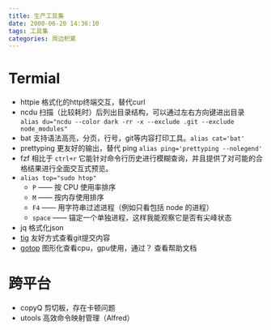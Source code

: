 ```yaml
---
title: 生产工具集
date: 2000-06-20 14:36:10
tags: 工具集
categories: 周边积累
---
```


# Termial

- httpie  格式化的http终端交互，替代curl
- ncdu 扫描（比较耗时）后列出目录结构，可以通过左右方向键进出目录 `alias du="ncdu --color dark -rr -x --exclude .git --exclude node_modules"`
- bat 支持语法高亮，分页，行号，git等内容打印工具。`alias cat='bat'`
- prettyping 更友好的输出，替代 ping `alias ping='prettyping --nolegend'`
- fzf  相比于 `ctrl+r` 它能针对命令行历史进行模糊查询，并且提供了对可能的合格结果进行全面交互式预览。
- `alias top="sudo htop"` 
  - `P` —— 按 CPU 使用率排序
  - `M` —— 按内存使用排序
  - `F4` —— 用字符串过滤进程（例如只看包括 node 的进程）
  - `space` —— 锚定一个单独进程，这样我能观察它是否有尖峰状态
- jq 格式化json
- [tig](<https://jonas.github.io/tig/INSTALL.html>) 友好方式查看git提交内容 
- [gotop](<https://github.com/cjbassi/gotop>) 图形化查看cpu，gpu使用，通过？ 查看帮助文档



# 跨平台

- copyQ 剪切板，存在卡顿问题
- utools 高效命令映射管理（Alfred）